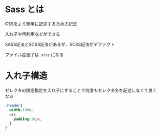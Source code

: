 # Sass とは

CSSをより簡単に記述するための記法

入れ子や再利用などができる

SASS記法とSCSS記法があるが、SCSS記法がデファクト

ファイル拡張子は`.scss` になる

# 入れ子構造

セレクタの限定指定を入れ子にすることで何度もセレクタ名を記述しなくて良くなる

```scss
.header{
  width:100%;
  ul{
    padding:10px;
  }
}
```
